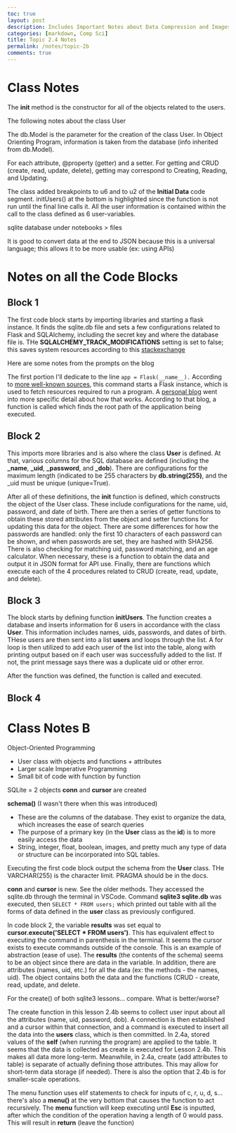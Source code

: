 ```yaml
---
toc: true
layout: post
description: Includes Important Notes about Data Compression and Images
categories: [markdown, Comp Sci]
title: Topic 2.4 Notes
permalink: /notes/topic-2b
comments: true
---
```


# Class Notes

The __init__ method is the constructor for all of the objects related to the users.

The following notes about the class User

The db.Model is the parameter for the creation of the class User. In Object Orienting Program, information is taken from the database (info inherited from db.Model). 

For each attribute, @property (getter) and a setter. For getting and CRUD (create, read, update, delete), getting may correspond to Creating, Reading, and Updating.


The class added breakpoints to u6 and to u2 of the **Initial Data** code segment. initUsers() at the bottom is highlighted since the function is not run until the final line calls it. All the user information is contained within the call to the class defined as 6 user-variables.

sqlite database under notebooks > files


It is good to convert data at the end to JSON because this is a universal language; this allows it to be more usable (ex: using APIs)


# Notes on all the Code Blocks

## Block 1

The first code block starts by importing libraries and starting a flask instance. It finds the sqlite.db file and sets a few configurations related to Flask and SQLAlchemy, including the secret key and where the database file is. THe **SQLALCHEMY_TRACK_MODIFICATIONS** setting is set to false; this saves system resources according to this [stackexchange](https://stackoverflow.com/questions/33738467/how-do-i-know-if-i-can-disable-sqlalchemy-track-modifications)

Here are some notes from the prompts on the blog

The first portion I'll dedicate to the line `app = Flask(__name__).` According to [more well-known sources](https://www.geeksforgeeks.org/why-do-we-pass-__name__-to-the-flask-class/), this command starts a Flask instance, which is used to fetch resources required to run a program. A [personal blog](https://blog.miguelgrinberg.com/post/why-do-we-pass-name-to-the-flask-class) went into more specific detail about how that works. According to that blog, a function is called which finds the root path of the application being executed.

## Block 2

This imports more libraries and is also where the class **User** is defined. At that, various columns for the SQL database are defined (including the **_name**, **_uid**, **_password**, and **_dob**). There are configurations for the maximum length (indicated to be 255 characters by **db.string(255)**, and the _uid must be unique (unique=True).

After all of these definitions, the **__init__** function is defined, which constructs the object of the User class. These include configurations for the name, uid, password, and date of birth. There are then a series of getter functions to obtain these stored attributes from the object and setter functions for updating this data for the object. There are some differences for how the passwords are handled: only the first 10 characters of each password can be shown, and when passwords are set, they are hashed with SHA256. There is also checking for matching uid, password matching, and an age calculator. When necessary, these is a function to obtain the data and output it in JSON format for API use. Finally, there are functions which execute each of the 4 procedures related to CRUD (create, read, update, and delete).

## Block 3

The block starts by defining function **initUsers**. The function creates a database and inserts information for 6 users in accordance with the class **User**. This information includes names, uids, passwords, and dates of birth. THese users are then sent into a list **users** and loops through the list. A for loop is then utilized to add each user of the list into the table, along with printing output based on if each user was successfully added to the list. If not, the print message says there was a duplicate uid or other error.

After the function was defined, the function is called and executed.

## Block 4





# Class Notes B

Object-Oriented Programming
- User class with objects and functions + attributes
- Larger scale
Imperative Programming
- Small bit of code with function by function


SQLite = 2 objects
**conn** and **cursor** are created

**schema()** (I wasn't there when this was introduced)

- These are the columns of the database. They exist to organize the data, which increases the ease of search queries
- The purpose of a primary key (in the **User** class as the **id**) is to more easily access the data
- String, integer, float, boolean, images, and pretty much any type of data or structure can be incorporated into SQL tables.


Executing the first code block output the schema from the **User** class. THe VARCHAR(255) is the character limit. PRAGMA should be in the docs.

**conn** and **cursor** is new. See the older methods. They accessed the sqlite.db through the terminal in VSCode. Command **sqlite3 sqlite.db** was executed, then `SELECT * FROM users;` which printed out table with all the forms of data defined in the **user** class as previously configured.

In code block 2, the variable **results** was set equal to **cursor.execute('SELECT * FROM users')**. This has equivalent effect to executing the command in parenthesis in the terminal. It seems the cursor exists to execute commands outside of the console. This is an example of abstraction (ease of use). The **results** (the contents of the schema) seems to be an object since there are data in the variable. In addition, there are attributes (names, uid, etc.) for all the data (ex: the methods - the names, uid). The object contains both the data and the functions (CRUD - create, read, update, and delete.


For the create() of both sqlite3 lessons... compare. What is better/worse?

The create function in this lesson 2.4b seems to collect user input about all the attributes (name, uid, password, dob). A connection is then established and a cursor within that connection, and a command is executed to insert all the data into the **users** class, which is then committed. In 2.4a, stored values of the **self** (when running the program) are applied to the table. It seems that the data is collected as create is executed for Lesson 2.4b. This makes all data more long-term. Meanwhile, in 2.4a, create (add attributes to table) is separate of actually defining those attributes. This may allow for short-term data storage (if needed). There is also the option that 2.4b is for smaller-scale operations.


The menu function uses elif statements to check for inputs of c, r, u, d, s... there's also a **menu()** at the very bottom that causes the function to act recursively. The **menu** function will keep executing until **Esc** is inputted, after which the condition of the operation having a length of 0 would pass. This will result in **return** (leave the function)
